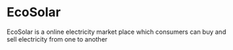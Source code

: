 # EcoSolar
EcoSolar is a online electricity market place which consumers can buy and sell electricity from one to another
